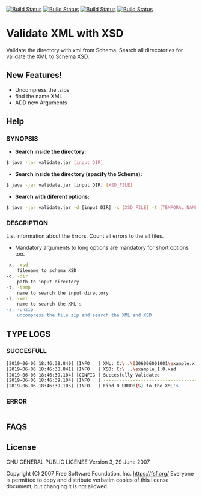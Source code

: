 [![Build Status](https://img.shields.io/badge/license-GNU%203.0-brightgreen.svg)](https://github.com/skyme32/ValidateXML/blob/master/LICENSE)
[![Build Status](https://img.shields.io/badge/version-v0.2.1-orange.svg)]()
[![Build Status](https://img.shields.io/badge/platform-linux--64%20%7C%20win--32%20%7C%20win--64%20%7C%20osx--54-lightgrey.svg)]()
[![Build Status](https://img.shields.io/badge/status-alpha-blueviolet.svg)]()


# Validate XML with XSD
Validate the directory with xml from Schema. Search all direcotories for validate the XML to Schema XSD.


## New Features!
- Uncompress the .zips 
- find the name XML
- ADD new Arguments

## Help
### SYNOPSIS
- **Search inside the directory:**
```sh
$ java -jar validate.jar [input_DIR]
```
- **Search inside the directory (spacify the Schema):**
```sh
$ java -jar validate.jar [input DIR] [XSD_FILE]
```
- **Search with diferent options:**
```sh
$ java -jar validate.jar -d [input DIR] -x [XSD_FILE] -t [TEMPORAL_NAME] -l [XML_NAME]
```

### DESCRIPTION
List information about the Errors. Count all errors to the all files.
- Mandatory arguments to long options are mandatory for short options
       too.
```sh
-x, -xsd
    filename to schema XSD
-d, -dir
    path to input directory
-t, -temp
    name to search the input directory
-l, -xml
    name to search the XML's
-z, -unzip
    uncompress the file zip and search the XML and XSD
```

## TYPE LOGS
### SUCCESFULL
```sh
[2019-06-06 18:46:38.840] [INFO   ] XML: C:\..\0306006001001\example.xml 
[2019-06-06 18:46:38.841] [INFO   ] XSD: C:\...\example_1.0.xsd 
[2019-06-06 18:46:39.104] [CONFIG ] Succesfully Validated 
[2019-06-06 18:46:39.104] [INFO   ] ------------------------------------------- 
[2019-06-06 18:46:39.105] [INFO   ] Find 0 ERROR(S) to the XML's. 
```
### ERROR
```sh

```

## FAQS

## License
GNU GENERAL PUBLIC LICENSE
Version 3, 29 June 2007

Copyright (C) 2007 Free Software Foundation, Inc. <https://fsf.org/>
Everyone is permitted to copy and distribute verbatim copies of this license document, but changing it is not allowed.
